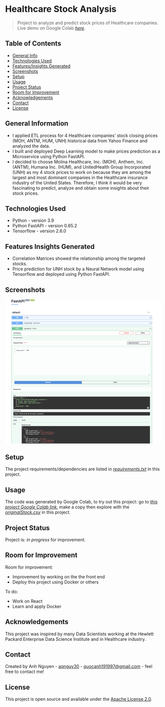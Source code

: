 # Healthcare Stock Analysis
> Project to analyze and predict stock prices of Healthcare companies.
> Live demo on Google Colab [_here_](https://colab.research.google.com/drive/1UOWdKPuTLisIdHn3CGGJT1mKmYGAaJNQ?usp=sharing). <!-- link to hosted project -->

## Table of Contents
* [General Info](#general-information)
* [Technologies Used](#technologies-used)
* [Features/Insights Generated](#features-insights-generated)
* [Screenshots](#screenshots)
* [Setup](#setup)
* [Usage](#usage)
* [Project Status](#project-status)
* [Room for Improvement](#room-for-improvement)
* [Acknowledgements](#acknowledgements)
* [Contact](#contact)
* [License](#license)


## General Information
- I applied ETL process for 4 Healthcare companies’ stock closing prices (MOH, ANTM, HUM, UNH) historical data from Yahoo Finance and analyzed the data.
- I built and deployed Deep Learning model to make prices prediction as a Microservice using Python FastAPI.
- I decided to choose Molina Healthcare, Inc. (MOH), Anthem, Inc. (ANTM), Humana Inc. (HUM), and UnitedHealth Group Incorporated (UNH) as my 4 stock prices to work on because they are among the largest and most dominant companies in the Healthcare insurance industry of the United States. Therefore, I think it would be very fascinating to predict, analyze and obtain some insights about their stock prices.


## Technologies Used
- Python - version 3.9
- Python FastAPI - version 0.65.2
- Tensorflow - version 2.6.0


## Features Insights Generated
- Correlation Matrices showed the relationship among the targeted stocks.
- Price prediction for UNH stock by a Neural Network model using Tensorflow and deployed using Python FastAPI.


## Screenshots
![Example screenshot](./img/demo.png)


## Setup
The project requirements/dependencies are listed in [_requirements.txt_](./requirements.txt) in this project.


## Usage
The code was generated by Google Colab, to try out this project: go to [_this project Google Colab link_](https://colab.research.google.com/drive/1UOWdKPuTLisIdHn3CGGJT1mKmYGAaJNQ?usp=sharing), make a copy then explore with the [_originalStock.csv_](./originalStock.csv) in this project.  


## Project Status
Project is: _in progress_ for improvement.


## Room for Improvement
Room for improvement:
- Improvement by working on the the front end
- Deploy this project using Docker or others

To do:
- Work on React 
- Learn and apply Docker


## Acknowledgements
This project was inspired by many Data Scientists working at the Hewlett Packard Enterprise Data Science Institute and in Healthcare industry. 


## Contact
Created by Anh Nguyen - [aqnguy30](https://github.com/aqnguy30) - quocanh191997@gmail.com - feel free to contact me! 


## License
This project is open source and available under the [Apache License 2.0](./LICENSE). 


